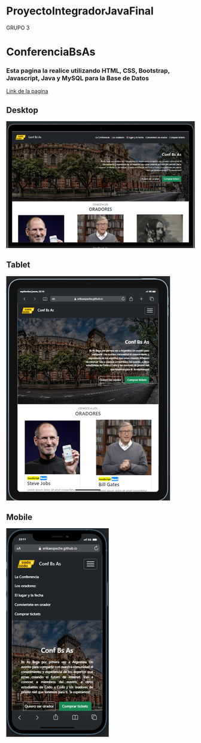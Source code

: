 # ProyectoIntegradorJavaFinal
GRUPO 3

# ConferenciaBsAs

### Esta pagina la realice utilizando HTML, CSS, Bootstrap, Javascript, Java y MySQL para la Base de Datos

[Link de la pagina](https://erikaespeche.github.io/ConferenciaBsAs/)

## Desktop
![imagen](./img/escritoria-vista.png)

## Tablet
![imagen](./img/tablet-vista.png)

## Mobile
![imagen](./img/mobile-vista.png)
